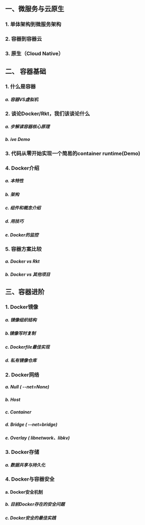## 一、微服务与云原生

### 	1.  单体架构到微服务架构

### 		2. 容器到容器云

### 		3. 原生（Cloud Native）

## 二、 容器基础

### 		1. 什么是容器

##### 						a. 容器VS虚拟机

###  		2. 谈论Docker/Rkt，我们该谈论什么

##### a. 步解读容器核心原理

##### 						b. ive Demo

### 	3. 代码从零开始实现一个简易的container runtime(Demo)

###     4. Docker介绍

#####	a. 本特性

##### b.  架构

##### 			c.  组件和概念介绍

##### 			d. 用技巧

##### 			e. Docker的监控

### 	5. 容器方案比较

##### 			a. Docker vs Rkt

##### 			b. Docker vs 其他项目

## 三、容器进阶

### 	1. Docker镜像

##### a. 镜像组织结构

##### 			b.镜像写时复制

##### 			c. Dockerfile最佳实现

##### d. 私有镜像仓库

### 	2. Docker网络

##### 			a. Null ( --net=None)

##### 			b. Host

##### 			c. Container

##### 			d. Bridge ( --net=bridge)

##### 			e. Overlay ( libnetwork、libkv)

### 	3. Docker存储

##### a. 数据共享与持久化

### 	4. Docker与容器安全

#### a. Docker安全机制

##### b. 目前Docker存在的安全问题

##### c. Docker安全的最佳实践





